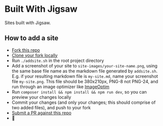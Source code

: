 # Built With Jigsaw

Sites built with Jigsaw.

## How to add a site
- [Fork this repo](https://help.github.com/en/github/getting-started-with-github/fork-a-repo)
- [Clone your fork locally](https://help.github.com/en/github/creating-cloning-and-archiving-repositories/cloning-a-repository)
- Run `./addsite.sh` in the root project directory
- Add a screenshot of your site to `site-images/your-site-name.png`, using the same base file name as the markdown file generated by `addsite.sh`. E.g. if your resulting markdown file is `my-site.md`, name your screenshot file `my-site.png`. This file should be 380x210px, PNG-8 not PNG-24, and run through an image optimizer like [ImageOptim](https://imageoptim.com/mac)
- Run `composer install && npm install && npm run dev`, so you can preview your changes locally
- Commit your changes (and only your changes; this should comprise of two added files), and push to your fork
- [Submit a PR against this repo](https://help.github.com/en/github/collaborating-with-issues-and-pull-requests/creating-a-pull-request)
- 🎉
